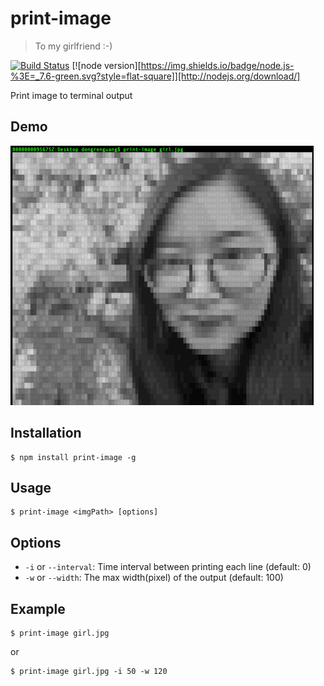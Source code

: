 # print-image
> To my girlfriend :-)

[![Build Status](https://travis-ci.org/dongrenguang/print-image.svg?branch=master)](https://travis-ci.org/dongrenguang/print-image)
[![node version][https://img.shields.io/badge/node.js-%3E=_7.6-green.svg?style=flat-square]][http://nodejs.org/download/]

Print image to terminal output

## Demo
![image](./demo/girl.jpg)

## Installation
```
$ npm install print-image -g
```

## Usage
```
$ print-image <imgPath> [options]
```

## Options
- `-i` or `--interval`: Time interval between printing each line (default: 0)
- `-w` or `--width`: The max width(pixel) of the output (default: 100)

## Example
```
$ print-image girl.jpg
```
or
```
$ print-image girl.jpg -i 50 -w 120
```

